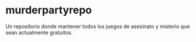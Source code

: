 # murderpartyrepo
Un repositorio donde mantener todos los juegos de asesinato y misterio que sean actualmente gratuitos.
